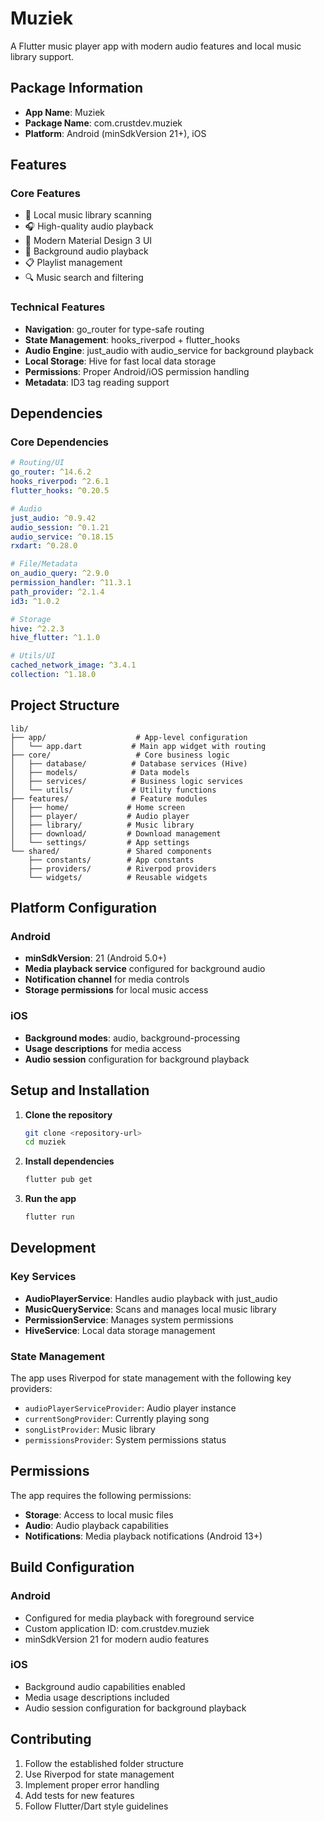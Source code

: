 # Muziek

A Flutter music player app with modern audio features and local music library support.

## Package Information
- **App Name**: Muziek
- **Package Name**: com.crustdev.muziek
- **Platform**: Android (minSdkVersion 21+), iOS

## Features

### Core Features
- 🎵 Local music library scanning
- 🎧 High-quality audio playback
- 📱 Modern Material Design 3 UI
- 🔄 Background audio playback
- 📋 Playlist management
- 🔍 Music search and filtering

### Technical Features
- **Navigation**: go_router for type-safe routing
- **State Management**: hooks_riverpod + flutter_hooks
- **Audio Engine**: just_audio with audio_service for background playback
- **Local Storage**: Hive for fast local data storage
- **Permissions**: Proper Android/iOS permission handling
- **Metadata**: ID3 tag reading support

## Dependencies

### Core Dependencies
```yaml
# Routing/UI
go_router: ^14.6.2
hooks_riverpod: ^2.6.1
flutter_hooks: ^0.20.5

# Audio
just_audio: ^0.9.42
audio_session: ^0.1.21
audio_service: ^0.18.15
rxdart: ^0.28.0

# File/Metadata
on_audio_query: ^2.9.0
permission_handler: ^11.3.1
path_provider: ^2.1.4
id3: ^1.0.2

# Storage
hive: ^2.2.3
hive_flutter: ^1.1.0

# Utils/UI
cached_network_image: ^3.4.1
collection: ^1.18.0
```

## Project Structure

```
lib/
├── app/                    # App-level configuration
│   └── app.dart           # Main app widget with routing
├── core/                   # Core business logic
│   ├── database/          # Database services (Hive)
│   ├── models/            # Data models
│   ├── services/          # Business logic services
│   └── utils/             # Utility functions
├── features/              # Feature modules
│   ├── home/             # Home screen
│   ├── player/           # Audio player
│   ├── library/          # Music library
│   ├── download/         # Download management
│   └── settings/         # App settings
└── shared/               # Shared components
    ├── constants/        # App constants
    ├── providers/        # Riverpod providers
    └── widgets/          # Reusable widgets
```

## Platform Configuration

### Android
- **minSdkVersion**: 21 (Android 5.0+)
- **Media playback service** configured for background audio
- **Notification channel** for media controls
- **Storage permissions** for local music access

### iOS
- **Background modes**: audio, background-processing
- **Usage descriptions** for media access
- **Audio session** configuration for background playback

## Setup and Installation

1. **Clone the repository**
   ```bash
   git clone <repository-url>
   cd muziek
   ```

2. **Install dependencies**
   ```bash
   flutter pub get
   ```

3. **Run the app**
   ```bash
   flutter run
   ```

## Development

### Key Services
- **AudioPlayerService**: Handles audio playback with just_audio
- **MusicQueryService**: Scans and manages local music library
- **PermissionService**: Manages system permissions
- **HiveService**: Local data storage management

### State Management
The app uses Riverpod for state management with the following key providers:
- `audioPlayerServiceProvider`: Audio player instance
- `currentSongProvider`: Currently playing song
- `songListProvider`: Music library
- `permissionsProvider`: System permissions status

## Permissions

The app requires the following permissions:
- **Storage**: Access to local music files
- **Audio**: Audio playback capabilities
- **Notifications**: Media playback notifications (Android 13+)

## Build Configuration

### Android
- Configured for media playback with foreground service
- Custom application ID: com.crustdev.muziek
- minSdkVersion 21 for modern audio features

### iOS
- Background audio capabilities enabled
- Media usage descriptions included
- Audio session configuration for background playback

## Contributing

1. Follow the established folder structure
2. Use Riverpod for state management
3. Implement proper error handling
4. Add tests for new features
5. Follow Flutter/Dart style guidelines
